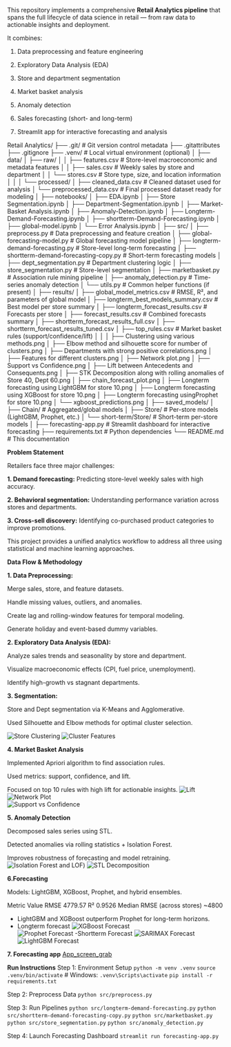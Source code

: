 This repository implements a comprehensive **Retail Analytics pipeline** that spans the full lifecycle of data science in retail — from raw data to actionable insights and deployment.

It combines:

 1. Data preprocessing and feature engineering

 2. Exploratory Data Analysis (EDA)

 3. Store and department segmentation

 4. Market basket analysis

 5. Anomaly detection

 6. Sales forecasting (short- and long-term)

 7. Streamlit app for interactive forecasting and analysis


Retail Analytics/
├── .git/                          # Git version control metadata
├── .gitattributes
├── .gitignore
├── .venv/                         # Local virtual environment (optional)
│
├── data/
│   ├── raw/
│   │   ├── features.csv           # Store-level macroeconomic and metadata features
│   │   ├── sales.csv              # Weekly sales by store and department
│   │   └── stores.csv             # Store type, size, and location information
│   │
│   └── processed/
│       ├── cleaned_data.csv       # Cleaned dataset used for analysis
│       └── preprocessed_data.csv  # Final processed dataset ready for modeling
│
├── notebooks/
│   ├── EDA.ipynb
│   ├── Store Segmentation.ipynb
│   ├── Department-Segmentation.ipynb
│   ├── Market-Basket Analysis.ipynb
│   ├── Anomaly-Detection.ipynb
│   ├── Longterm-Demand-Forecasting.ipynb
│   ├── shortterm-Demand-Forecasting.ipynb
│   ├── global-model.ipynb
│   └── Error Analysis.ipynb
│
├── src/
│   ├── preprocess.py                     # Data preprocessing and feature creation
│   ├── global-forecasting-model.py       # Global forecasting model pipeline
│   ├── longterm-demand-forecasting.py    # Store-level long-term forecasting
│   ├── shortterm-demand-forecasting-copy.py # Short-term forecasting models
│   ├── dept_segmentation.py              # Department clustering logic
│   ├── store_segmentation.py             # Store-level segmentation
│   ├── marketbasket.py                   # Association rule mining pipeline
│   ├── anomaly_detection.py              # Time-series anomaly detection
│   └── utils.py                          # Common helper functions (if present)
│
├── results/
│   ├── global_model_metrics.csv          # RMSE, R², and parameters of global model
│   ├── longterm_best_models_summary.csv  # Best model per store summary
│   ├── longterm_forecast_results.csv     # Forecasts per store
│   ├── forecast_results.csv              # Combined forecasts summary
│   ├── shortterm_forecast_results_full.csv
│   ├── shortterm_forecast_results_tuned.csv
│   ├── top_rules.csv                     # Market basket rules (support/confidence/lift)
│   │
│   ├── Clustering using various methods.png
│   ├── Elbow method and silhouette score for number of clusters.png
│   ├── Departments with strong positive correlations.png
│   ├── Features for different clusters.png
│   ├── Network plot.png
│   ├── Support vs Confidence.png
│   ├── Lift between Antecedents and Consequents.png
│   ├── STK Decomposition along with rolling anomalies of Store 40, Dept 60.png
│   ├── chain_forecast_plot.png
│   ├── Longterm forecasting using LightGBM for store 10.png
│   ├── Longterm forecasting using XGBoost for store 10.png
│   ├── Longterm forecasting usingProphet for store 10.png
│   └── xgboost_predictions.png
│
├── saved_models/
│   ├── Chain/                          # Aggregated/global models
│   ├── Store/                          # Per-store models (LightGBM, Prophet, etc.)
│   └── short-term/Store/               # Short-term per-store models
│
├── forecasting-app.py                  # Streamlit dashboard for interactive forecasting
├── requirements.txt                    # Python dependencies
└── README.md                           # This documentation


**Problem Statement**

Retailers face three major challenges:

**1. Demand forecasting:** Predicting store-level weekly sales with high accuracy.

**2. Behavioral segmentation:** Understanding performance variation across stores and departments.

**3. Cross-sell discovery:** Identifying co-purchased product categories to improve promotions.

This project provides a unified analytics workflow to address all three using statistical and machine learning approaches.

**Data Flow & Methodology**

**1. Data Preprocessing:**

Merge sales, store, and feature datasets.

Handle missing values, outliers, and anomalies.

Create lag and rolling-window features for temporal modeling.

Generate holiday and event-based dummy variables.

**2. Exploratory Data Analysis (EDA):**

Analyze sales trends and seasonality by store and department.

Visualize macroeconomic effects (CPI, fuel price, unemployment).

Identify high-growth vs stagnant departments.

**3. Segmentation:**

Store and Dept segmentation via K-Means and Agglomerative.

Used Silhouette and Elbow methods for optimal cluster selection.

![Store Clustering](results/Clustering%20using%20various%20methods.png)
![Cluster Features](results/Features%20for%20different%20clusters.png)

**4. Market Basket Analysis**

Implemented Apriori algorithm to find association rules.

Used metrics: support, confidence, and lift.

Focused on top 10 rules with high lift for actionable insights.
![Lift](results/Lift%20between%201-1%20Antecedents%20and%20Consequents.png)  
![Network Plot](results/Network%20plot.png)  
![Support vs Confidence](results/Support%20vs%20Confidence.png)  

**5. Anomaly Detection**

Decomposed sales series using STL.

Detected anomalies via rolling statistics + Isolation Forest.

Improves robustness of forecasting and model retraining.
![Isolation Forest and LOF](results/anomaly%20detection%20IF%20LOF.png)) 
![STL Decomposition](results/STL%20Decomposition%20along%20with%20rolling%20anomalies%20of%20Store%203,%20Dept%2025.png) 
  
**6.Forecasting**

Models: LightGBM, XGBoost, Prophet, and hybrid ensembles.

Metric	Value
RMSE	4779.57
R²	0.9526
Median RMSE (across stores)	~4800

- LightGBM and XGBoost outperform Prophet for long-term horizons.
- Longterm forecast
![XGBoost Forecast](results/Longterm%20forecasting%20using%20XGBoost%20for%20store%2010.png)  
![Prophet Forecast](results/Longterm%20forecasting%20usingProphet%20for%20store%2010.png)
-Shortterm Forecast
![SARIMAX Forecast](results/shortterm%20forecasting%20using%20sarimax%20for%20store%2010.png)
![LightGBM Forecast](results/shortterm%20forecasting%20using%20LightGBM%20for%20store%2010.png)  

**7. Forecasting app**
[App_screen_grab](results/app.pdf)  


**Run Instructions**
Step 1: Environment Setup
`python -m venv .venv`
`source .venv/bin/activate`  # Windows: `.venv\Scripts\activate`
`pip install -r requirements.txt`

Step 2: Preprocess Data
`python src/preprocess.py`

Step 3: Run Pipelines
`python src/longterm-demand-forecasting.py`
`python src/shortterm-demand-forecasting-copy.py`
`python src/marketbasket.py`
`python src/store_segmentation.py`
`python src/anomaly_detection.py`

Step 4: Launch Forecasting Dashboard
`streamlit run forecasting-app.py`


